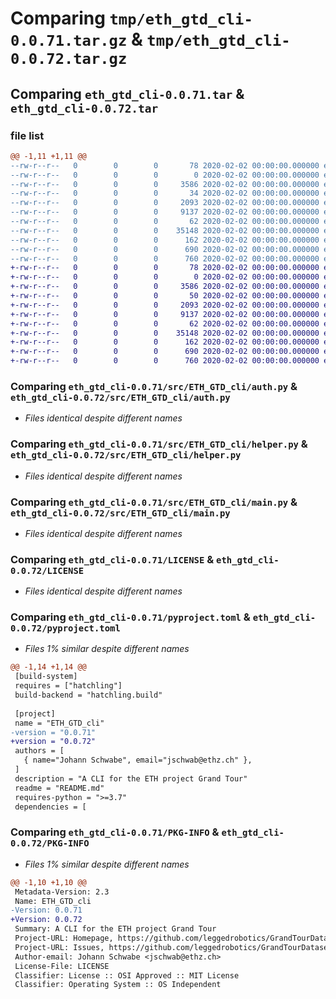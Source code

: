# Comparing `tmp/eth_gtd_cli-0.0.71.tar.gz` & `tmp/eth_gtd_cli-0.0.72.tar.gz`

## Comparing `eth_gtd_cli-0.0.71.tar` & `eth_gtd_cli-0.0.72.tar`

### file list

```diff
@@ -1,11 +1,11 @@
--rw-r--r--   0        0        0       78 2020-02-02 00:00:00.000000 eth_gtd_cli-0.0.71/deploy.sh
--rw-r--r--   0        0        0        0 2020-02-02 00:00:00.000000 eth_gtd_cli-0.0.71/src/ETH_GTD_cli/__init__.py
--rw-r--r--   0        0        0     3586 2020-02-02 00:00:00.000000 eth_gtd_cli-0.0.71/src/ETH_GTD_cli/auth.py
--rw-r--r--   0        0        0       34 2020-02-02 00:00:00.000000 eth_gtd_cli-0.0.71/src/ETH_GTD_cli/consts.py
--rw-r--r--   0        0        0     2093 2020-02-02 00:00:00.000000 eth_gtd_cli-0.0.71/src/ETH_GTD_cli/helper.py
--rw-r--r--   0        0        0     9137 2020-02-02 00:00:00.000000 eth_gtd_cli-0.0.71/src/ETH_GTD_cli/main.py
--rw-r--r--   0        0        0       62 2020-02-02 00:00:00.000000 eth_gtd_cli-0.0.71/.gitignore
--rw-r--r--   0        0        0    35148 2020-02-02 00:00:00.000000 eth_gtd_cli-0.0.71/LICENSE
--rw-r--r--   0        0        0      162 2020-02-02 00:00:00.000000 eth_gtd_cli-0.0.71/README.md
--rw-r--r--   0        0        0      690 2020-02-02 00:00:00.000000 eth_gtd_cli-0.0.71/pyproject.toml
--rw-r--r--   0        0        0      760 2020-02-02 00:00:00.000000 eth_gtd_cli-0.0.71/PKG-INFO
+-rw-r--r--   0        0        0       78 2020-02-02 00:00:00.000000 eth_gtd_cli-0.0.72/deploy.sh
+-rw-r--r--   0        0        0        0 2020-02-02 00:00:00.000000 eth_gtd_cli-0.0.72/src/ETH_GTD_cli/__init__.py
+-rw-r--r--   0        0        0     3586 2020-02-02 00:00:00.000000 eth_gtd_cli-0.0.72/src/ETH_GTD_cli/auth.py
+-rw-r--r--   0        0        0       50 2020-02-02 00:00:00.000000 eth_gtd_cli-0.0.72/src/ETH_GTD_cli/consts.py
+-rw-r--r--   0        0        0     2093 2020-02-02 00:00:00.000000 eth_gtd_cli-0.0.72/src/ETH_GTD_cli/helper.py
+-rw-r--r--   0        0        0     9137 2020-02-02 00:00:00.000000 eth_gtd_cli-0.0.72/src/ETH_GTD_cli/main.py
+-rw-r--r--   0        0        0       62 2020-02-02 00:00:00.000000 eth_gtd_cli-0.0.72/.gitignore
+-rw-r--r--   0        0        0    35148 2020-02-02 00:00:00.000000 eth_gtd_cli-0.0.72/LICENSE
+-rw-r--r--   0        0        0      162 2020-02-02 00:00:00.000000 eth_gtd_cli-0.0.72/README.md
+-rw-r--r--   0        0        0      690 2020-02-02 00:00:00.000000 eth_gtd_cli-0.0.72/pyproject.toml
+-rw-r--r--   0        0        0      760 2020-02-02 00:00:00.000000 eth_gtd_cli-0.0.72/PKG-INFO
```

### Comparing `eth_gtd_cli-0.0.71/src/ETH_GTD_cli/auth.py` & `eth_gtd_cli-0.0.72/src/ETH_GTD_cli/auth.py`

 * *Files identical despite different names*

### Comparing `eth_gtd_cli-0.0.71/src/ETH_GTD_cli/helper.py` & `eth_gtd_cli-0.0.72/src/ETH_GTD_cli/helper.py`

 * *Files identical despite different names*

### Comparing `eth_gtd_cli-0.0.71/src/ETH_GTD_cli/main.py` & `eth_gtd_cli-0.0.72/src/ETH_GTD_cli/main.py`

 * *Files identical despite different names*

### Comparing `eth_gtd_cli-0.0.71/LICENSE` & `eth_gtd_cli-0.0.72/LICENSE`

 * *Files identical despite different names*

### Comparing `eth_gtd_cli-0.0.71/pyproject.toml` & `eth_gtd_cli-0.0.72/pyproject.toml`

 * *Files 1% similar despite different names*

```diff
@@ -1,14 +1,14 @@
 [build-system]
 requires = ["hatchling"]
 build-backend = "hatchling.build"
 
 [project]
 name = "ETH_GTD_cli"
-version = "0.0.71"
+version = "0.0.72"
 authors = [
   { name="Johann Schwabe", email="jschwab@ethz.ch" },
 ]
 description = "A CLI for the ETH project Grand Tour"
 readme = "README.md"
 requires-python = ">=3.7"
 dependencies = [
```

### Comparing `eth_gtd_cli-0.0.71/PKG-INFO` & `eth_gtd_cli-0.0.72/PKG-INFO`

 * *Files 1% similar despite different names*

```diff
@@ -1,10 +1,10 @@
 Metadata-Version: 2.3
 Name: ETH_GTD_cli
-Version: 0.0.71
+Version: 0.0.72
 Summary: A CLI for the ETH project Grand Tour
 Project-URL: Homepage, https://github.com/leggedrobotics/GrandTourDatasets
 Project-URL: Issues, https://github.com/leggedrobotics/GrandTourDatasets/issues
 Author-email: Johann Schwabe <jschwab@ethz.ch>
 License-File: LICENSE
 Classifier: License :: OSI Approved :: MIT License
 Classifier: Operating System :: OS Independent
```

